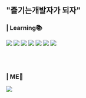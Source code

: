 <div align="left"><h2>"즐기는개발자가 되자"</h2></div>


### | Learning📚
<p>
<img src="https://img.shields.io/badge/Spring Boot-6DB33F?style=flat-square&logo=SpringBoot&logoColor=white"/>
<img src="https://img.shields.io/badge/-JPA-green?style=flat-square"/>
<img src="https://img.shields.io/badge/-Java-red?style=flat-square&logo=CoffeeScript"/>
<img src="https://img.shields.io/badge/-Mysql-lightgrey?logo=MySql&logoColor=white&style=flat-square"/>
<img src="https://img.shields.io/badge/-Docker-green?logo=docker&style=flat-square"/>
<img src="https://img.shields.io/badge/-AWS-blue?logo=amazonaws&style=flat-square"/>
<img src="https://img.shields.io/badge/-Node.js-white?logo=node.js&style=flat-square"/>
</p></br></br>


### | ME👋
<a href="https://hollow-quesadilla-5d3.notion.site/cfe8e66b97794242b458c9b1f89ef5ec"><img src="https://img.shields.io/badge/Notion-000000?style=flat-square&logo=Notion&logoColor=white"/></a></br></br>
<div align="right">
